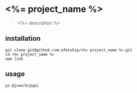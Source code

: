 # <%= project_name %>
> <%= description %>

## installation
```shell
git clone git@github.com:afeiship/<%= project_name %>.git
cd <%= project_name %>
npm link
```

## usage
```shell
yo @jswork/pypi
```
